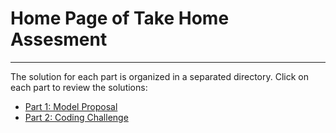 # Home Page of Take Home Assesment
----

The solution for each part is organized in a separated directory. Click on each part to review the solutions:

- [Part 1: Model Proposal](https://github.com/pouyan9675/ubiquitous-octo-eureka/tree/master/part-1)
- [Part 2: Coding Challenge](https://github.com/pouyan9675/ubiquitous-octo-eureka/tree/master/part-2)
